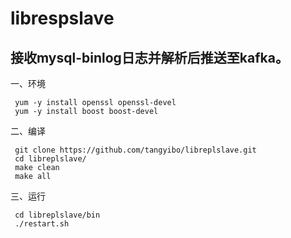 librespslave
=============

 接收mysql-binlog日志并解析后推送至kafka。
------------------------------------------

一、环境
 
```
 yum -y install openssl openssl-devel
 yum -y install boost boost-devel
```

二、编译
 
```
 git clone https://github.com/tangyibo/libreplslave.git
 cd libreplslave/
 make clean
 make all
```

三、运行
 
```
 cd libreplslave/bin
 ./restart.sh
```
